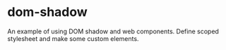 # dom-shadow
An example of using DOM shadow and web components. Define scoped stylesheet and make some custom elements.
